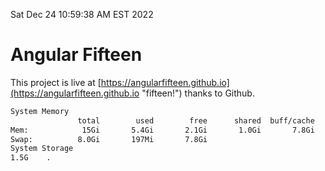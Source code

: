 Sat Dec 24 10:59:38 AM EST 2022

# Angular Fifteen


This project is live at [https://angularfifteen.github.io](https://angularfifteen.github.io "fifteen!") thanks to Github.

```bash
System Memory
               total        used        free      shared  buff/cache   available
Mem:            15Gi       5.4Gi       2.1Gi       1.0Gi       7.8Gi       8.5Gi
Swap:          8.0Gi       197Mi       7.8Gi
System Storage
1.5G	.
```
